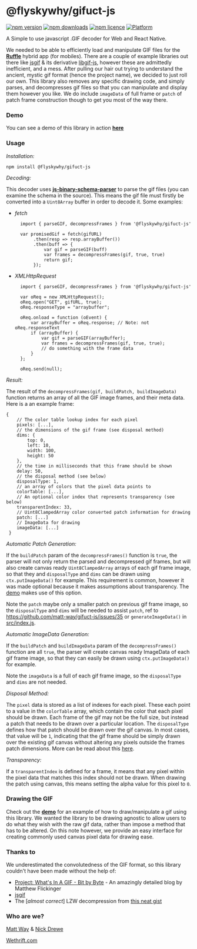 # @flyskywhy/gifuct-js

[![npm version](http://img.shields.io/npm/v/@flyskywhy/gifuct-js.svg?style=flat-square)](https://npmjs.org/package/@flyskywhy/gifuct-js "View this project on npm")
[![npm downloads](http://img.shields.io/npm/dm/@flyskywhy/gifuct-js.svg?style=flat-square)](https://npmjs.org/package/@flyskywhy/gifuct-js "View this project on npm")
[![npm licence](http://img.shields.io/npm/l/@flyskywhy/gifuct-js.svg?style=flat-square)](https://npmjs.org/package/@flyskywhy/gifuct-js "View this project on npm")
[![Platform](https://img.shields.io/badge/platform-ios%20%7C%20android%20%7C%20web-989898.svg?style=flat-square)](https://npmjs.org/package/@flyskywhy/gifuct-js "View this project on npm")

A Simple to use javascript .GIF decoder for Web and React Native.

We needed to be able to efficiently load and manipulate GIF files for the **[Ruffle][1]** hybrid app (for mobiles). There are a couple of example libraries out there like [jsgif][2] & its derivative [libgif-js][3], however these are admittedly inefficient, and a mess. After pulling our hair out trying to understand the ancient, mystic gif format (hence the project name), we decided to just roll our own. This library also removes any specific drawing code, and simply parses, and decompresses gif files so that you can manipulate and display them however you like. We do include `imageData` of full frame or `patch` of patch frame construction though to get you most of the way there.

### Demo

You can see a demo of this library in action **[here][4]**

### Usage

_Installation:_

    npm install @flyskywhy/gifuct-js

_Decoding:_

This decoder uses **[js-binary-schema-parser][5]** to parse the gif files (you can examine the schema in the source). This means the gif file must firstly be converted into a `Uint8Array` buffer in order to decode it. Some examples:

- _fetch_

        import { parseGIF, decompressFrames } from '@flyskywhy/gifuct-js'

        var promisedGif = fetch(gifURL)
             .then(resp => resp.arrayBuffer())
             .then(buff => {
                 var gif = parseGIF(buff)
                 var frames = decompressFrames(gif, true, true)
                 return gif;
             });

- _XMLHttpRequest_

        import { parseGIF, decompressFrames } from '@flyskywhy/gifuct-js'

        var oReq = new XMLHttpRequest();
        oReq.open("GET", gifURL, true);
        oReq.responseType = "arraybuffer";

        oReq.onload = function (oEvent) {
            var arrayBuffer = oReq.response; // Note: not oReq.responseText
            if (arrayBuffer) {
                var gif = parseGIF(arrayBuffer);
                var frames = decompressFrames(gif, true, true);
                // do something with the frame data
            }
        };

        oReq.send(null);

_Result:_

The result of the `decompressFrames(gif, buildPatch, buildImageData)` function returns an array of all the GIF image frames, and their meta data. Here is a an example frame:

    {
        // The color table lookup index for each pixel
        pixels: [...],
        // the dimensions of the gif frame (see disposal method)
        dims: {
            top: 0,
            left: 10,
            width: 100,
            height: 50
        },
        // the time in milliseconds that this frame should be shown
        delay: 50,
        // the disposal method (see below)
        disposalType: 1,
        // an array of colors that the pixel data points to
        colorTable: [...],
        // An optional color index that represents transparency (see below)
        transparentIndex: 33,
        // Uint8ClampedArray color converted patch information for drawing
        patch: [...]
        // ImageData for drawing
        imageData: [...]
     }

_Automatic Patch Generation:_

If the `buildPatch` param of the `decompressFrames()` function is `true`, the parser will not only return the parsed and decompressed gif frames, but will also create canvas ready `Uint8ClampedArray` arrays of each gif frame image, so that they and `disposalType` and `dims` can be drawn using `ctx.putImageData()` for example. This requirement is common, however it was made optional because it makes assumptions about transparency. The [demo][4] makes use of this option.

Note the `patch` maybe only a smaller patch on previous gif frame image, so the `disposalType` and `dims` will be needed to assist `patch`, ref to <https://github.com/matt-way/gifuct-js/issues/35> or `generateImageData()` in [src/index.js](src/index.js).

_Automatic ImageData Generation:_

If the `buildPatch` and `buildImageData` param of the `decompressFrames()` function are all `true`, the parser will create canvas ready ImageData of each gif frame image, so that they can easily be drawn using `ctx.putImageData()` for example.

Note the `imageData` is a full of each gif frame image, so the `disposalType` and `dims` are not needed.


_Disposal Method:_

The `pixel` data is stored as a list of indexes for each pixel. These each point to a value in the `colorTable` array, which contain the color that each pixel should be drawn. Each frame of the gif may not be the full size, but instead a patch that needs to be drawn over a particular location. The `disposalType` defines how that patch should be drawn over the gif canvas. In most cases, that value will be `1`, indicating that the gif frame should be simply drawn over the existing gif canvas without altering any pixels outside the frames patch dimensions. More can be read about this [here][6].

_Transparency:_

If a `transparentIndex` is defined for a frame, it means that any pixel within the pixel data that matches this index should not be drawn. When drawing the patch using canvas, this means setting the alpha value for this pixel to `0`.

### Drawing the GIF

Check out the **[demo][4]** for an example of how to draw/manipulate a gif using this library. We wanted the library to be drawing agnostic to allow users to do what they wish with the raw gif data, rather than impose a method that has to be altered. On this note however, we provide an easy interface for creating commonly used canvas pixel data for drawing ease.

### Thanks to

We underestimated the convolutedness of the GIF format, so this library couldn't have been made without the help of:

- [Project: What's In A GIF - Bit by Byte][7] - An amazingly detailed blog by Matthew Flickinger
- [jsgif][2]
- The [*almost correct*] LZW decompression from [this neat gist][8]

### Who are we?

[Matt Way][9] & [Nick Drewe][10]

[Wethrift.com][11]

[1]: https://www.producthunt.com/posts/ruffle
[2]: http://slbkbs.org/jsgif/
[3]: https://github.com/buzzfeed/libgif-js
[4]: http://matt-way.github.io/gifuct-js/
[5]: https://github.com/matt-way/jsBinarySchemaParser
[6]: http://www.matthewflickinger.com/lab/whatsinagif/animation_and_transparency.asp
[7]: http://www.matthewflickinger.com/lab/whatsinagif/index.html
[8]: https://gist.github.com/devunwired/4479231
[9]: https://twitter.com/_MattWay
[10]: https://twitter.com/nickdrewe
[11]: https://wethrift.com
